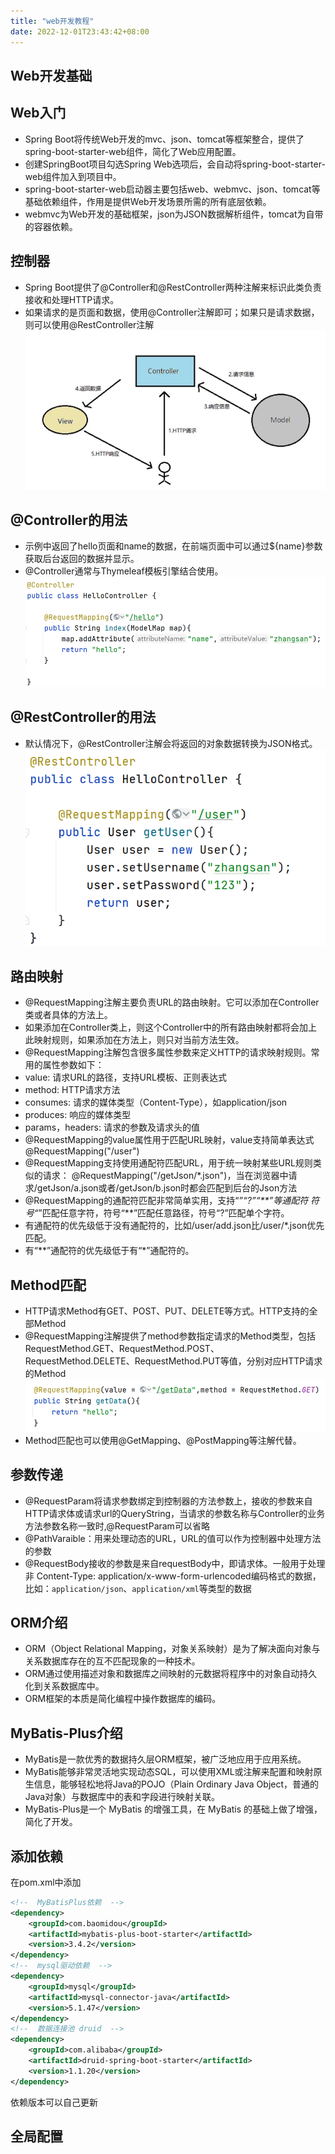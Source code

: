 ```yaml
---
title: "web开发教程"
date: 2022-12-01T23:43:42+08:00
---
```


## Web开发基础

## Web入门

- Spring Boot将传统Web开发的mvc、json、tomcat等框架整合，提供了spring-boot-starter-web组件，简化了Web应用配置。
- 创建SpringBoot项目勾选Spring Web选项后，会自动将spring-boot-starter-web组件加入到项目中。
- spring-boot-starter-web启动器主要包括web、webmvc、json、tomcat等基础依赖组件，作用是提供Web开发场景所需的所有底层依赖。
- webmvc为Web开发的基础框架，json为JSON数据解析组件，tomcat为自带的容器依赖。

## 控制器

- Spring Boot提供了@Controller和@RestController两种注解来标识此类负责接收和处理HTTP请求。
- 如果请求的是页面和数据，使用@Controller注解即可；如果只是请求数据，则可以使用@RestController注解
![controller 图标](image/web1.png)

## @Controller的用法

- 示例中返回了hello页面和name的数据，在前端页面中可以通过${name}参数获取后台返回的数据并显示。
- @Controller通常与Thymeleaf模板引擎结合使用。
![controller 图标](image/web2.png)

## @RestController的用法

- 默认情况下，@RestController注解会将返回的对象数据转换为JSON格式。
![controller 图标](image/web3.png)

## 路由映射

- @RequestMapping注解主要负责URL的路由映射。它可以添加在Controller类或者具体的方法上。
- 如果添加在Controller类上，则这个Controller中的所有路由映射都将会加上此映射规则，如果添加在方法上，则只对当前方法生效。
- @RequestMapping注解包含很多属性参数来定义HTTP的请求映射规则。常用的属性参数如下：
- value: 请求URL的路径，支持URL模板、正则表达式
- method: HTTP请求方法
- consumes: 请求的媒体类型（Content-Type），如application/json
- produces: 响应的媒体类型
- params，headers: 请求的参数及请求头的值
- @RequestMapping的value属性用于匹配URL映射，value支持简单表达式
      @RequestMapping("/user")
- @RequestMapping支持使用通配符匹配URL，用于统一映射某些URL规则类似的请求： @RequestMapping("/getJson/*.json")，当在浏览器中请求/getJson/a.json或者/getJson/b.json时都会匹配到后台的Json方法
- @RequestMapping的通配符匹配非常简单实用，支持“*”“?”“**”等通配符
符号“*”匹配任意字符，符号“**”匹配任意路径，符号“?”匹配单个字符。
- 有通配符的优先级低于没有通配符的，比如/user/add.json比/user/*.json优先匹配。
- 有“**”通配符的优先级低于有“*”通配符的。

## Method匹配

- HTTP请求Method有GET、POST、PUT、DELETE等方式。HTTP支持的全部Method
- @RequestMapping注解提供了method参数指定请求的Method类型，包括RequestMethod.GET、RequestMethod.POST、RequestMethod.DELETE、RequestMethod.PUT等值，分别对应HTTP请求的Method
![controller 图标](image/web4.png)
- Method匹配也可以使用@GetMapping、@PostMapping等注解代替。

## 参数传递

- @RequestParam将请求参数绑定到控制器的方法参数上，接收的参数来自HTTP请求体或请求url的QueryString，当请求的参数名称与Controller的业务方法参数名称一致时,@RequestParam可以省略
- @PathVaraible：用来处理动态的URL，URL的值可以作为控制器中处理方法的参数
- @RequestBody接收的参数是来自requestBody中，即请求体。一般用于处理非 Content-Type: application/x-www-form-urlencoded编码格式的数据，比如：`application/json`、`application/xml`等类型的数据

## ORM介绍

- ORM（Object Relational Mapping，对象关系映射）是为了解决面向对象与关系数据库存在的互不匹配现象的一种技术。
- ORM通过使用描述对象和数据库之间映射的元数据将程序中的对象自动持久化到关系数据库中。
- ORM框架的本质是简化编程中操作数据库的编码。

## MyBatis-Plus介绍

- MyBatis是一款优秀的数据持久层ORM框架，被广泛地应用于应用系统。
- MyBatis能够非常灵活地实现动态SQL，可以使用XML或注解来配置和映射原生信息，能够轻松地将Java的POJO（Plain Ordinary Java Object，普通的Java对象）与数据库中的表和字段进行映射关联。
- MyBatis-Plus是一个 MyBatis 的增强工具，在 MyBatis 的基础上做了增强，简化了开发。

## 添加依赖

在pom.xml中添加

```xml
<!--  MyBatisPlus依赖  -->
<dependency>
    <groupId>com.baomidou</groupId>
    <artifactId>mybatis-plus-boot-starter</artifactId>
    <version>3.4.2</version>
</dependency>
<!--  mysql驱动依赖  --> 
<dependency>   
    <groupId>mysql</groupId>
    <artifactId>mysql-connector-java</artifactId>
    <version>5.1.47</version>
</dependency>
<!--  数据连接池 druid  --> 
<dependency>   
    <groupId>com.alibaba</groupId>
    <artifactId>druid-spring-boot-starter</artifactId>
    <version>1.1.20</version>
</dependency>
```

依赖版本可以自己更新

## 全局配置



